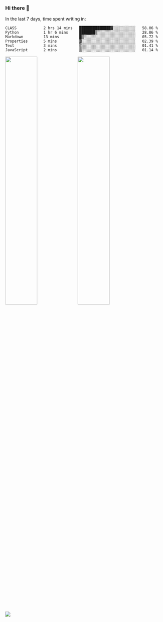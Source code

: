 ### Hi there 👋

In the last 7 days, time spent writing in:

<!--START_SECTION:waka-->

```text
CLASS            2 hrs 14 mins   ██████████████▓░░░░░░░░░░   58.06 %
Python           1 hr 6 mins     ███████▒░░░░░░░░░░░░░░░░░   28.86 %
Markdown         13 mins         █▒░░░░░░░░░░░░░░░░░░░░░░░   05.72 %
Properties       5 mins          ▓░░░░░░░░░░░░░░░░░░░░░░░░   02.39 %
Text             3 mins          ▒░░░░░░░░░░░░░░░░░░░░░░░░   01.41 %
JavaScript       2 mins          ▒░░░░░░░░░░░░░░░░░░░░░░░░   01.14 %
```

<!--END_SECTION:waka-->

<img src="https://wakatime.com/share/@jimtje/5d0c92de-08f8-4a72-8f2f-6a9693d1e318.svg" width=45% height=45%> <img src="https://wakatime.com/share/@jimtje/501498ae-bda5-4da7-a89d-b40bcdd5556d.svg" width=45% height=45%>

![](https://hit.yhype.me/github/profile?user_id=43537315)
